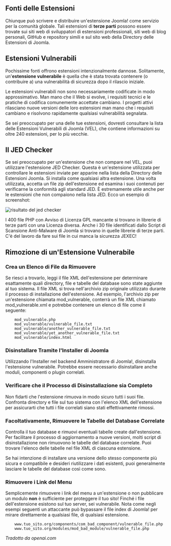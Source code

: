 <!-- Filename: jdocmanual?manual=user&heading=extensions&filename=vulnerable-extensions.md / Display title: Estensioni Vulnerabili  -->

## Fonti delle Estensioni

Chiunque può scrivere e distribuire un'estensione Joomla! come servizio per la comunità globale. Tali estensioni di **terze parti** possono essere trovate sui siti web di sviluppatori di estensioni professionali, siti web di blog personali, GitHub e repository simili e sul sito web della Directory delle Estensioni di Joomla.

## Estensioni Vulnerabili

Pochissime fonti offrono estensioni intenzionalmente dannose. Solitamente, un'**estensione vulnerabile** è quella che è stata trovata contenere (o contribuire a) una vulnerabilità di sicurezza dopo il rilascio iniziale.

Le estensioni vulnerabili non sono necessariamente codificate in modo approssimativo. Man mano che il Web si evolve, i requisiti tecnici e le pratiche di codifica comunemente accettate cambiano. I progetti attivi rilasciano nuove versioni delle loro estensioni man mano che i requisiti cambiano e risolvono rapidamente qualsiasi vulnerabilità segnalata.

Se sei preoccupato per una delle tue estensioni, dovresti consultare la lista delle Estensioni Vulnerabili di Joomla (VEL), che contiene informazioni su oltre 240 estensioni, per lo più vecchie.

## Il JED Checker

Se sei preoccupato per un'estensione che non compare nel VEL, puoi utilizzare l'estensione JED Checker. Questa è un'estensione utilizzata per controllare le estensioni inviate per apparire nella lista della Directory delle Estensioni Joomla. Si installa come qualsiasi altra estensione. Una volta utilizzata, accetta un file zip dell'estensione ed esamina i suoi contenuti per verificarne la conformità agli standard JED. È estremamente utile anche per le estensioni che non compaiono nella lista JED. Ecco un esempio di screenshot:

![risultato del jed checker](../../../en/images/extensions/extensions-jed-checker.png)

I 400 file PHP con Avviso di Licenza GPL mancante si trovano in librerie di terze parti con una Licenza diversa. Anche i 30 file identificati dallo Script di Scansione Anti-Malware di Joomla si trovano in quelle librerie di terze parti. C'è del lavoro da fare sui file in cui manca la sicurezza JEXEC!

## Rimozione di un'Estensione Vulnerabile

### Crea un Elenco di File da Rimuovere

Se riesci a trovarlo, leggi il file XML dell'estensione per determinare esattamente quali directory, file e tabelle del database sono state aggiunte al tuo sistema. Il file XML si trova nell'archivio zip originale utilizzato durante il processo di installazione dell'estensione. Ad esempio, l'archivio zip per un'estensione chiamata mod_vulnerable, conterrà un file XML chiamato mod_vulnerable.xml e potrebbe contenere un elenco di file come il seguente:

```
    mod_vulnerable.php
    mod_vulnerable/vulnerable_file.txt
    mod_vulnerable/another_vulnerable_file.txt
    mod_vulnerable/yet_another_vulnerable_file.txt
    mod_vulnerable/index.html
```

### Disinstallare Tramite l'Installer di Joomla

Utilizzando l'Installer nel backend Amministratore di Joomla!, disinstalla l'estensione vulnerabile. Potrebbe essere necessario disinstallare anche moduli, componenti o plugin correlati.

### Verificare che il Processo di Disinstallazione sia Completo

Non fidarti che l'estensione rimuova in modo sicuro tutti i suoi file. Confronta directory e file sul tuo sistema con l'elenco XML dell'estensione per assicurarti che tutti i file correlati siano stati effettivamente rimossi.

### Facoltativamente, Rimuovere le Tabelle del Database Correlate

Controlla il tuo database e rimuovi eventuali tabelle create dall'estensione. Per facilitare il processo di aggiornamento a nuove versioni, molti script di disinstallazione non rimuovono le tabelle del database correlate. Puoi trovare l'elenco delle tabelle nel file XML di ciascuna estensione.

Se hai intenzione di installare una versione dello stesso componente più sicura e compatibile e desideri riutilizzare i dati esistenti, puoi generalmente lasciare le tabelle del database così come sono.

### Rimuovere i Link del Menu

Semplicemente rimuovere i link del menu a un'estensione o non pubblicare un modulo **non** è sufficiente per proteggere il tuo sito! Finché i file dell'estensione esistono sul tuo server, sei vulnerabile. Nota come negli esempi seguenti un attaccante può bypassare il file index di Joomla! per mirare direttamente a qualsiasi file, di qualsiasi estensione.

```
    www.tuo_sito.org/components/com_bad_component/vulnerable_file.php
    www.tuo_sito.org/modules/mod_bad_module/vulnerable_file.php
```

*Tradotto da openai.com*

